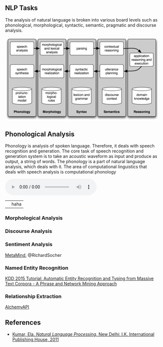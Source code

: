 ## NLP Tasks

The analysis of natural language is broken into various board levels such as phonological, morphological, syntactic, semantic, pragmatic and discourse analysis.

![](images/dialogue.png)

## Phonological Analysis

Phonology is analysis of spoken language. Therefore, it deals with speech recognition and generation. The core task of speech recognition and generation system is to take an acoustic waveform as input and produce as output, a string of words. The phonology is a part of natural language analysis, which deals with it. The area of computational linguistics that deals with speech analysis is computational phonology

<audio controls>
  <source src="sound/The US Elections 2016 on BBC World News.mp3" type="audio/mpeg">
Your browser does not support the audio element.
</audio>

<table>
<tr>
<td>
</td>
<td>haha</td>
</tr>
</table>



### Morphological Analysis

### Discourse Analysis

### Sentiment Analysis

<a href="https://www.metamind.io/about" target="_blank">MetaMind</a>, @RichardSocher

### Named Entity Recognition

<a href="http://research.microsoft.com/en-us/people/chiw/kdd15tutorial.aspx" target="_blank">KDD 2015 Tutorial: Automatic Entity Recognition and Typing from Massive Text Corpora - A Phrase and Network Mining Approach</a>

### Relationship Extraction

<a href="http://www.alchemyapi.com/api/relation-extraction" target="_blank">AlchemyAPI</a>

## References

* [Kumar, Ela. *Natural Language Processing*. New Delhi: I.K. International Publishing House, 2011](https://www.amazon.com/Natural-Language-Processing-Ela-Kumar/dp/9380578776/ref=sr_1_1?s=books&ie=UTF8&qid=1476086806&sr=1-1&keywords=9789380578774)